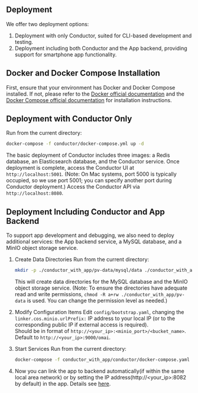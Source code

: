 ## Deployment

We offer two deployment options:  
1. Deployment with only Conductor, suited for CLI-based development and testing.  
2. Deployment including both Conductor and the App backend, providing support for smartphone app functionality.  

## Docker and Docker Compose Installation

First, ensure that your environment has Docker and Docker Compose installed. If not, please refer to the [Docker official documentation](https://docs.docker.com/get-docker/) and the [Docker Compose official documentation](https://docs.docker.com/compose/install/) for installation instructions.

## Deployment with Conductor Only

Run from the current directory:
```bash
docker-compose -f conductor/docker-compose.yml up -d
```
The basic deployment of Conductor includes three images: a Redis database, an Elasticsearch database, and the Conductor service. Once deployment is complete, access the Conductor UI at `http://localhost:5001`. (Note: On Mac systems, port 5000 is typically occupied, so we use port 5001; you can specify another port during Conductor deployment.) Access the Conductor API via `http://localhost:8080`.

## Deployment Including Conductor and App Backend

To support app development and debugging, we also need to deploy additional services: the App backend service, a MySQL database, and a MinIO object storage service.

1. Create Data Directories
   Run from the current directory:
   ```bash
   mkdir -p ./conductor_with_app/pv-data/mysql/data ./conductor_with_app/pv-data/mysql/log ./conductor_with_app/pv-data/minio-data && chmod -R a+rw ./conductor_with_app/pv-data
   ```
   This will create data directories for the MySQL database and the MinIO object storage service. (Note: To ensure the directories have adequate read and write permissions, ```chmod -R a+rw ./conductor_with_app/pv-data``` is used. You can change the permission level as needed.)

2. Modify Configuration Items
   Edit `config/bootstrap.yaml`, changing the `linker.cos.minio.urlPrefix:` IP address to your local IP (or to the corresponding public IP if external access is required).   
   Should be in format of ```http://<your_ip>:<minio_port>/<bucket_name>```. Default to ```http://<your_ip>:9000/omai```.

3. Start Services
   Run from the current directory:
   ```bash
   docker-compose -f conductor_with_app/conductor/docker-compose.yaml up -d
   ```

4. Now you can link the app to backend automatically(if within the same local area network) or by setting the IP address(http://<your_ip>:8082 by default) in the app. Details see [here](../docs/concepts/app.md).